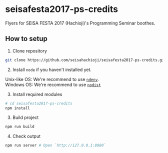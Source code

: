 # seisafesta2017-ps-credits

Flyers for SEISA FESTA 2017 (Hachioji)'s Programming Seminar boothes.

## How to setup

1. Clone repository

```sh
git clone https://github.com/seisahachioji/seisafesta2017-ps-credits.git
```

2. Install `node` if you haven't installed yet.

Unix-like OS: We're recommend to use [`ndenv`](https://github.com/riywo/ndenv).  
Windows OS: We're recommend to use [`nodist`](https://github.com/marcelklehr/nodist)

3. Install required modules

```sh
# cd seisafesta2017-ps-credits
npm install
```

3. Build project

```sh
npm run build
```

4. Check output

```sh
npm run server # Open `http://127.0.0.1:8080`
```
